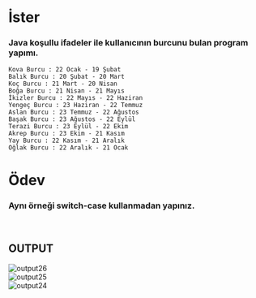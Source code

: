 # İster
### Java koşullu ifadeler ile kullanıcının burcunu bulan program yapımı.

```
Kova Burcu : 22 Ocak - 19 Şubat
Balık Burcu : 20 Şubat - 20 Mart
Koç Burcu : 21 Mart - 20 Nisan
Boğa Burcu : 21 Nisan - 21 Mayıs
İkizler Burcu : 22 Mayıs - 22 Haziran
Yengeç Burcu : 23 Haziran - 22 Temmuz
Aslan Burcu : 23 Temmuz - 22 Ağustos
Başak Burcu : 23 Ağustos - 22 Eylül
Terazi Burcu : 23 Eylül - 22 Ekim
Akrep Burcu : 23 Ekim - 21 Kasım
Yay Burcu : 22 Kasım - 21 Aralık
Oğlak Burcu : 22 Aralık - 21 Ocak
```

# Ödev
### Aynı örneği switch-case kullanmadan yapınız.

<br>

## **OUTPUT**
![output26](https://user-images.githubusercontent.com/74976052/132133038-e8dd90d7-e3b2-41a1-946a-2b7f1459035a.png)  
![output25](https://user-images.githubusercontent.com/74976052/132133040-3460c5a8-2fc7-4145-a04b-17f6ed6e4a70.png)  
![output24](https://user-images.githubusercontent.com/74976052/132133042-3f7bbaab-7cf7-4793-b476-cb6f209795d4.png)  